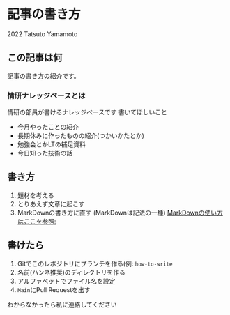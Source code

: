 # 記事の書き方
2022 Tatsuto Yamamoto

## この記事は何
記事の書き方の紹介です。

### 情研ナレッジベースとは
情研の部員が書けるナレッジベースです
書いてほしいこと
- 今月やったことの紹介
- 長期休みに作ったものの紹介(つかいかたとか)
- 勉強会とかLTの補足資料
- 今日知った技術の話

## 書き方
1. 題材を考える
2. とりあえず文章に起こす
3. MarkDownの書き方に直す
(MarkDownは記法の一種)
[MarkDownの使い方はここを参照:](https://www.cosmo.sci.hokudai.ac.jp/~ymoteki/contents/markdown.html)

## 書けたら
1. Gitでこのレポジトリにブランチを作る(例: `how-to-write`
2. 名前(ハンネ推奨)のディレクトリを作る
3. アルファベットでファイル名を設定
4. `Main`にPull Requestを出す

わからなかったら私に連絡してください